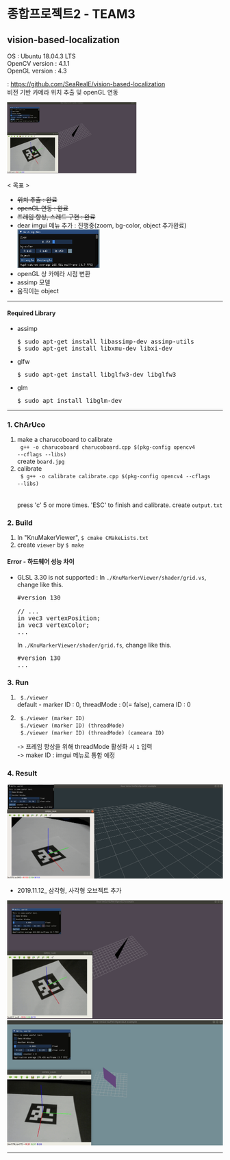 # 종합프로젝트2 - TEAM3  
## vision-based-localization
OS : Ubuntu 18.04.3 LTS  
OpenCV version : 4.1.1  
OpenGL version : 4.3  

: https://github.com/SeaRealE/vision-based-localization  
비전 기반 카메라 위치 추출 및 openGL 연동

<img src="./img/result_object.gif" width="60%">

< 목표 >  
 - ~~위치 추출 : 완료~~  
 - ~~openGL 연동 : 완료~~  
 - ~~프레임 향상, 스레드 구현 : 완료~~  
 - dear imgui 메뉴 추가 : 진행중(zoom, bg-color, object 추가완료)  
   <img src="./img/add_menu.png" width="40%">
 - openGL 상 카메라 시점 변환
 - assimp 모델
 - 움직이는 object
 
 
----

#### Required Library
- assimp  
  <pre>$ sudo apt-get install libassimp-dev assimp-utils
  $ sudo apt-get install libxmu-dev libxi-dev</pre>

- glfw  
  <pre>$ sudo apt-get install libglfw3-dev libglfw3</pre>  

- glm  
  <pre>$ sudo apt install libglm-dev</pre>

----
  
### 1. ChArUco
1) make a charucoboard to calibrate  
   <code>
   g++ -o charucoboard charucoboard.cpp $(pkg-config opencv4 --cflags --libs)
   </code>  
   create <code>board.jpg</code>
2) calibrate  
   <code>
    $ g++ -o calibrate calibrate.cpp $(pkg-config opencv4 --cflags --libs)   
   </code>  
   press 'c' 5 or more times. 'ESC' to finish and calibrate.
   create <code>output.txt</code>

### 2. Build
1) In "KnuMakerViewer", <code>$ cmake CMakeLists.txt</code>
2) create <code>viewer</code> by <code>$ make</code> 

#### Error - 하드웨어 성능 차이
- GLSL 3.30 is not supported : In <code>./KnuMarkerViewer/shader/grid.vs</code>, change like this.  
  <pre>
  #version 130
  
  // ...
  in vec3 vertexPosition;
  in vec3 vertexColor;
  ...</pre>  
  In <code>./KnuMarkerViewer/shader/grid.fs</code>, change like this.
  <pre>
  #version 130
  ...</pre>

### 3. Run
1) <code> $./viewer </code>  
   default - marker ID : 0, threadMode : 0(= false), camera ID : 0  
2) <code> $./viewer (marker ID) </code>   
   <code> $./viewer (marker ID) (threadMode)</code>  
   <code> $./viewer (marker ID) (threadMode) (cameara ID)</code>   
   
   -> 프레임 향상을 위해 threadMode 활성화 시 <code>1</code> 입력   
   -> maker ID : imgui 메뉴로 통합 예정

### 4. Result 
  <img src="./img/result.png">
  
  - 2019.11.12_ 삼각형, 사각형 오브젝트 추가
  <img src="./img/result_object.gif">
  <img src="./img/result_object2.gif">  
  
----
